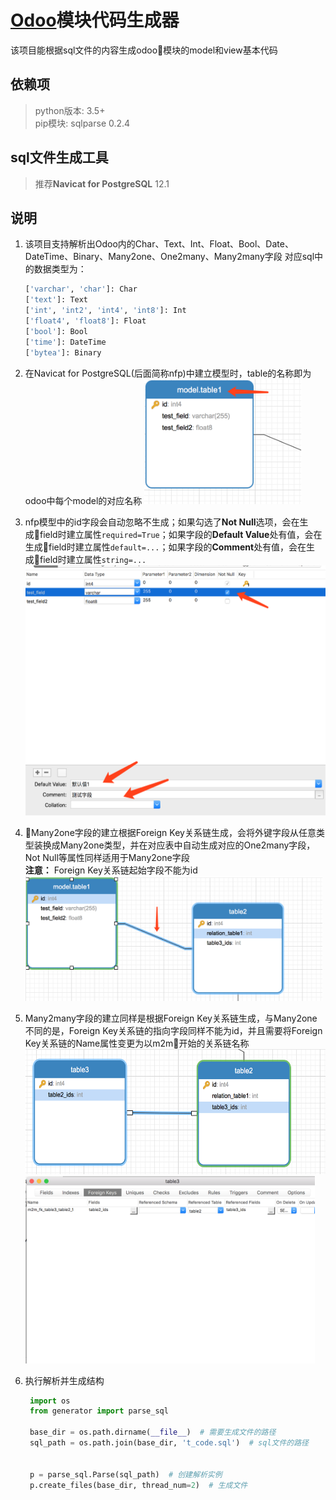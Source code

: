 # [Odoo](https://github.com/odoo/odoo "Odoo's github")模块代码生成器
该项目能根据sql文件的内容生成odoo模块的model和view基本代码

## 依赖项
> python版本: 3.5+   
> pip模块: sqlparse 0.2.4

## sql文件生成工具
> 推荐**Navicat for PostgreSQL** 12.1

## 说明
1. 该项目支持解析出Odoo内的Char、Text、Int、Float、Bool、Date、DateTime、Binary、Many2one、One2many、Many2many字段
    对应sql中的数据类型为：
    ```python
    ['varchar', 'char']: Char
    ['text']: Text
    ['int', 'int2', 'int4', 'int8']: Int
    ['float4', 'float8']: Float
    ['bool']: Bool
    ['time']: DateTime
    ['bytea']: Binary
    ```

2. 在Navicat for PostgreSQL(后面简称nfp)中建立模型时，table的名称即为odoo中每个model的对应名称
    <img height="200px" src="img/model_name.png"/>

3. nfp模型中的id字段会自动忽略不生成；如果勾选了**Not Null**选项，会在生成field时建立属性`required=True`；如果字段的**Default Value**处有值，会在生成field时建立属性`default=...`；如果字段的**Comment**处有值，会在生成field时建立属性`string=...`
    <img height="400px" src="img/field_info.png"/>

4. Many2one字段的建立根据Foreign Key关系链生成，会将外键字段从任意类型装换成Many2one类型，并在对应表中自动生成对应的One2many字段，Not Null等属性同样适用于Many2one字段  
**注意：** Foreign Key关系链起始字段不能为id
    <img height="200px" src="img/m2o.png"/>

5. Many2many字段的建立同样是根据Foreign Key关系链生成，与Many2one不同的是，Foreign Key关系链的指向字段同样不能为id，并且需要将Foreign Key关系链的Name属性变更为以m2m开始的关系链名称
    <img height="200px" src="img/m2m.png"/>
    <img height="300px" src="img/m2m_info.png"/>

6. 执行解析并生成结构
   ```python
    import os
    from generator import parse_sql

    base_dir = os.path.dirname(__file__)  # 需要生成文件的路径
    sql_path = os.path.join(base_dir, 't_code.sql')  # sql文件的路径


    p = parse_sql.Parse(sql_path)  # 创建解析实例
    p.create_files(base_dir, thread_num=2)  # 生成文件
   ```